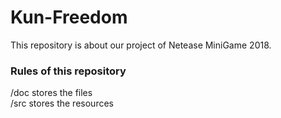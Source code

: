 # Kun-Freedom
This repository is about our project of Netease MiniGame 2018.

### Rules of this repository
/doc stores the files  
/src stores the resources
